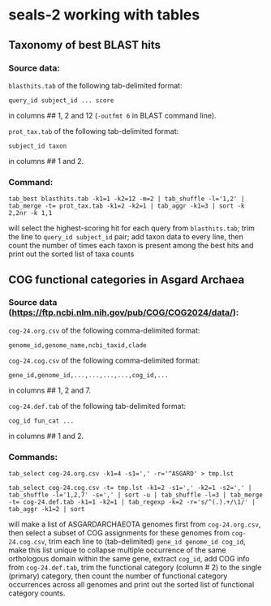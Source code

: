 # seals-2 working with tables
## Taxonomy of best BLAST hits
### Source data:
`blasthits.tab` of the following tab-delimited format:
```
query_id subject_id ... score
```
in columns \## 1, 2 and 12 (`-outfmt 6` in BLAST command line).

`prot_tax.tab` of the following tab-delimited format:
```
subject_id taxon
```
in columns \## 1 and 2.
### Command:
```
tab_best blasthits.tab -k1=1 -k2=12 -m=2 | tab_shuffle -l='1,2' | tab_merge -t= prot_tax.tab -k1=2 -k2=1 | tab_aggr -k1=3 | sort -k 2,2nr -k 1,1
```
will select the highest-scoring hit for each query from `blasthits.tab`; trim the line to `query_id subject_id` pair; add taxon data to every line, then count the number of times each taxon is present among the best hits and print out the sorted list of taxa counts

## COG functional categories in Asgard Archaea
### Source data (https://ftp.ncbi.nlm.nih.gov/pub/COG/COG2024/data/):
`cog-24.org.csv` of the following comma-delimited format:
```
genome_id,genome_name,ncbi_taxid,clade
```
`cog-24.cog.csv` of the following comma-delimited format:
```
gene_id,genome_id,...,...,...,...,cog_id,...
```
in columns \## 1, 2 and 7.

`cog-24.def.tab` of the following tab-delimited format:
```
cog_id fun_cat ...
```
in columns \## 1 and 2.
### Commands:
```
tab_select cog-24.org.csv -k1=4 -s1=',' -r='^ASGARD' > tmp.lst

tab_select cog-24.cog.csv -t= tmp.lst -k1=2 -s1=',' -k2=1 -s2=',' | tab_shuffle -l='1,2,7' -s=',' | sort -u | tab_shuffle -l=3 | tab_merge -t= cog-24.def.tab -k1=1 -k2=1 | tab_regexp -k=2 -r='s/^(.).+/\1/' | tab_aggr -k1=2 | sort
```
will make a list of ASGARDARCHAEOTA genomes first from `cog-24.org.csv`, then select a subset of COG assignments for these genomes from `cog-24.cog.csv`, trim each line to (tab-delimited) `gene_id genome_id cog_id`, make this list unique to collapse multiple occurrence of the same orthologous domain within the same gene, extract `cog_id`, add COG info from `cog-24.def.tab`, trim the functional category (column \# 2) to the single (primary) category, then count the number of functional category occurrences across all genomes and print out the sorted list of functional category counts.
